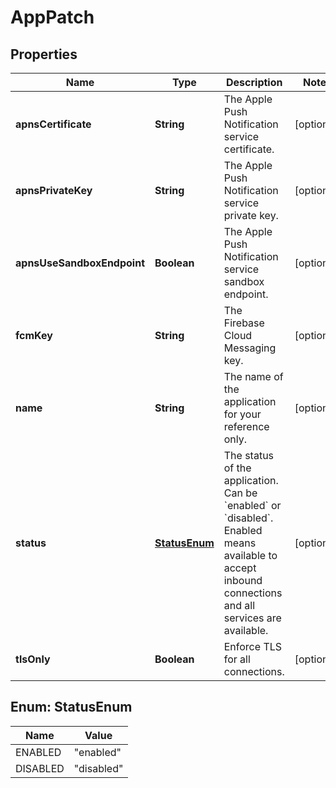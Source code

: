 

# AppPatch


## Properties

| Name | Type | Description | Notes |
|------------ | ------------- | ------------- | -------------|
|**apnsCertificate** | **String** | The Apple Push Notification service certificate. |  [optional] |
|**apnsPrivateKey** | **String** | The Apple Push Notification service private key. |  [optional] |
|**apnsUseSandboxEndpoint** | **Boolean** | The Apple Push Notification service sandbox endpoint. |  [optional] |
|**fcmKey** | **String** | The Firebase Cloud Messaging key. |  [optional] |
|**name** | **String** | The name of the application for your reference only. |  [optional] |
|**status** | [**StatusEnum**](#StatusEnum) | The status of the application. Can be &#x60;enabled&#x60; or &#x60;disabled&#x60;. Enabled means available to accept inbound connections and all services are available. |  [optional] |
|**tlsOnly** | **Boolean** | Enforce TLS for all connections. |  [optional] |



## Enum: StatusEnum

| Name | Value |
|---- | -----|
| ENABLED | &quot;enabled&quot; |
| DISABLED | &quot;disabled&quot; |



